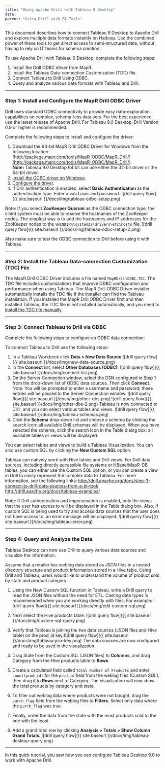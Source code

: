 ```yaml
---
title: "Using Apache Drill with Tableau 9 Desktop"
date: 
parent: "Using Drill with BI Tools"
---
```

This document describes how to connect Tableau 9 Desktop to Apache Drill and explore multiple data formats instantly on Hadoop. Use the combined power of these tools to get direct access to semi-structured data, without having to rely on IT teams for schema creation.

To use Apache Drill with Tableau 9 Desktop, complete the following steps: 

1. Install the Drill ODBC driver from MapR.
2. Install the Tableau Data-connection Customization (TDC) file.
3. Connect Tableau to Drill Using ODBC.
4. Query and analyze various data formats with Tableau and Drill.

----------

### Step 1: Install and Configure the MapR Drill ODBC Driver 

Drill uses standard ODBC connectivity to provide easy data-exploration capabilities on complex, schema-less data sets. For the best experience use the latest release of Apache Drill. For Tableau 9.0 Desktop, Drill Version 0.9 or higher is recommended.

Complete the following steps to install and configure the driver:

1. Download the 64-bit MapR Drill ODBC Driver for Windows from the following location:<br> [http://package.mapr.com/tools/MapR-ODBC/MapR_Drill/](http://package.mapr.com/tools/MapR-ODBC/MapR_Drill/)     
**Note:** Tableau 9.0 Desktop 64 bit can use either the 32-bit driver or the 64-bit driver.
2. [Install the ODBC driver on Windows]({{site.baseurl}}/docs/installing-the-driver-on-windows/).
3. [Configure the driver]({{site.baseurl}}/docs/configuring-odbc-on-windows/).
4. If Drill authentication is enabled, select **Basic Authentication** as the authentication type. Enter a valid user and password. ![drill query flow]({{ site.baseurl }}/docs/img/tableau-odbc-setup.png)

Note: If you select **ZooKeeper Quorum** as the ODBC connection type, the client system must be able to resolve the hostnames of the ZooKeeper nodes. The simplest way is to add the hostnames and IP addresses for the ZooKeeper nodes to the `%WINDIR%\system32\drivers\etc\hosts` file. ![drill query flow]({{ site.baseurl }}/docs/img/tableau-odbc-setup-2.png)

Also make sure to test the ODBC connection to Drill before using it with Tableau.


----------

### Step 2: Install the Tableau Data-connection Customization (TDC) File

The MapR Drill ODBC Driver includes a file named `MapRDrillODBC.TDC`. The TDC file includes customizations that improve ODBC configuration and performance when using Tableau. The MapR Drill ODBC Driver installer automatically installs the TDC file if the installer can find the Tableau installation. If you installed the MapR Drill ODBC Driver first and then installed Tableau, the TDC file is not installed automatically, and you need to [install the TDC file manually]({{site.baseurl}}/docs/installing-the-tdc-file-on-windows/). 

----------


### Step 3: Connect Tableau to Drill via ODBC
Complete the following steps to configure an ODBC data connection: 

To connect Tableau to Drill use the following steps:

1.	In a Tableau Workbook click **Data > New Data Source**.![drill query flow]({{ site.baseurl }}/docs/img/new-data-source.png)
2.	In the **Connect** list, select **Other Databases (ODBC)**. ![drill query flow]({{ site.baseurl }}/docs/img/connect-list.png)
3.	On the Server Connection window, select the DSN configured in Step 1 from the drop-down list of ODBC data sources. Then click **Connect**. Note: You will be prompted to enter a username and password; these entries will be passed to the Server Connection window. 
![drill query flow]({{ site.baseurl }}/docs/img/other-dbs.png) ![drill query flow]({{ site.baseurl }}/docs/img/other-dbs-2.png)
Tableau is now connected to Drill, and you can select various tables and views. ![drill query flow]({{ site.baseurl }}/docs/img/tableau-schemas.png)
4.	Click the **Schema** drop-down list and choose a schema by clicking the search icon: all available Drill schemas will be displayed. When you have selected the schema, click the search icon in the Table dialog box: all available tables or views will be displayed. 

You can select tables and views to build a Tableau Visualization. You can also use custom SQL by clicking the **New Custom SQL** option. 

Tableau can natively work with Hive tables and Drill views. For Drill data sources, including directly accessible  file systems or HBase/MapR-DB tables, you can either use the Custom SQL option, or you can create a view in Drill to easily represent the complex data to Tableau. For more information, see the following links:
http://drill.apache.org/docs/step-3-connect-to-drill-data-sources-from-a-bi-tool/
http://drill.apache.org/docs/tableau-examples/

Note: If Drill authentication and impersonation is enabled, only the views that the user has access to will be displayed in the Table dialog box. Also, if custom SQL is being used to try and access data sources that the user does not have access to, an error message will be displayed. ![drill query flow]({{ site.baseurl }}/docs/img/tableau-error.png)

----------

### Step 4: Query and Analyze the Data 

Tableau Desktop can now use Drill to query various data sources and visualize the information.

Assume that a retailer has weblog data stored as JSON files in a nested directory structure and product information stored in a Hive table. Using Drill and Tableau, users would like to understand the volume of product sold by state and product category.

1.	Using the New Custom SQL function in Tableau, write a Drill query to read the JSON files without the need for ETL. Casting data types is recommended when you are working directly with files. 
For example: ![drill query flow]({{ site.baseurl }}/docs/img/edit-custom-sql.png)

2.	Next select the Hive products table: ![drill query flow]({{ site.baseurl }}/docs/img/custom-sql-query.png)

3.	Verify that Tableau is joining the two data sources (JSON files and Hive table) on the prod_id key:![drill query flow]({{ site.baseurl }}/docs/img/tableau-join-key.png)
The data sources are now configured and ready to be used in the visualization.
4.	Drag State from the Custom SQL (JSON files) to **Columns**, and drag Category from the Hive products table to **Rows**. 
5.	Create a calculated field called `Total Number of Products` and enter `count(prod_id)` for the `prod_id` field from the weblog files (Custom SQL), then drag it to **Rows** next to Category. The visualization will now show the total products by category and state. 
6.	To filter out weblog data where products were not bought, drag the `purch_flag` field from the weblog files to **Filters**. Select only data where the `purch_flag` was true.
7.	Finally, order the data from the state with the most products sold to the one with the least.
8.	Add a grand total row by clicking **Analysis > Totals > Show Column Grand Totals**. ![drill query flow]({{ site.baseurl }}/docs/img/tableau-desktop-query.png)

----------

In this quick tutorial, you saw how you can configure Tableau Desktop 9.0 to work with Apache Drill. 

